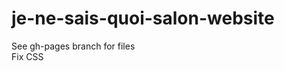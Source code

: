 je-ne-sais-quoi-salon-website
=============================
See gh-pages branch for files <br>
Fix CSS
